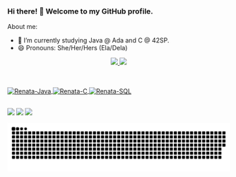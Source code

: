### Hi there! 👋 Welcome to my GitHub profile.

About me:

- 🌱 I’m currently studying Java @ Ada and C @ 42SP.
- 😄 Pronouns: She/Her/Hers (Ela/Dela)

<div align="center">
  <a href="https://github.com/renatainacio">
  <img height="180em" src="https://github-readme-stats.vercel.app/api?username=renatainacio&show_icons=true&theme=dracula&include_all_commits=true&count_private=true"/>
  <img height="180em" src="https://github-readme-stats.vercel.app/api/top-langs/?username=renatainacio&layout=compact&langs_count=7&theme=dracula"/>
</div>
  
##
  
<div style="display: inline_block"><br>

  <img align="center" alt="Renata-Java" height="30" width="40" src="https://cdn.jsdelivr.net/gh/devicons/devicon/icons/java/java-original.svg">
  <img align="center" alt="Renata-C" height="30" width="40" src="https://cdn.jsdelivr.net/gh/devicons/devicon/icons/c/c-original.svg">
  <img align="center" alt="Renata-SQL" height="30" width="40" src="https://cdn.jsdelivr.net/gh/devicons/devicon/icons/mysql/mysql-original-wordmark.svg">
</div>

##

<div> 
 <a href="https://discordapp.com/users/Renata#1703" target="_blank"><img src="https://img.shields.io/badge/Discord-7289DA?style=for-the-badge&logo=discord&logoColor=white" target="_blank"></a> 
  <a href = "mailto:revazgauska@gmail.com"><img src="https://img.shields.io/badge/-Gmail-%23333?style=for-the-badge&logo=gmail&logoColor=white" target="_blank"></a>
  <a href="https://www.linkedin.com/in/renata-v-inacio/" target="_blank"><img src="https://img.shields.io/badge/-LinkedIn-%230077B5?style=for-the-badge&logo=linkedin&logoColor=white" target="_blank"></a> 
 
![Snake animation](https://github.com/renatainacio/renatainacio/blob/output/github-contribution-grid-snake.svg)
  
</div>
